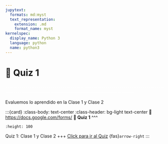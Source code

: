 ```yaml
---
jupytext:
  formats: md:myst
  text_representation:
    extension: .md
    format_name: myst
kernelspec:
  display_name: Python 3
  language: python
  name: python3
---
```


# 🔨 Quiz 1

<div>
    <p style="color:white">---------------------------------------------------------------------------------------------------------------------------------------------</p>
</div>

Evaluemos lo aprendido en la Clase 1 y Clase 2

:::{card}
:class-body: text-center
:class-header: bg-light text-center
:link: https://docs.google.com/forms/
**💬 Quiz 1**
^^^
```{image} https://upload.wikimedia.org/wikipedia/commons/thumb/c/c2/Google_Forms_logo_%282014-2020%29.svg/1489px-Google_Forms_logo_%282014-2020%29.svg.png
:height: 100
```

Quiz 1: Clase 1 y Clase 2
+++
[Click para ir al Quiz](https://docs.google.com/forms/) {fas}`arrow-right`
:::